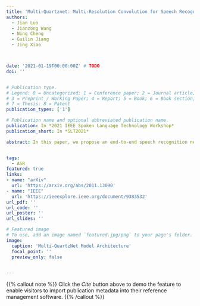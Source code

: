 ```yaml
---
title: 'Multi-Quartznet: Multi-Resolution Convolution for Speech Recognition with Multi-Layer Feature Fusion'
authors:
  - Jian Luo
  - Jianzong Wang
  - Ning Cheng
  - Guilin Jiang
  - Jing Xiao



date: '2021-01-19T00:00:00Z' # TODO
doi: ''


# Publication type.
# Legend: 0 = Uncategorized; 1 = Conference paper; 2 = Journal article;
# 3 = Preprint / Working Paper; 4 = Report; 5 = Book; 6 = Book section;
# 7 = Thesis; 8 = Patent
publication_types: ['1']

# Publication name and optional abbreviated publication name.
publication: In *2021 IEEE Spoken Language Technology Workshop*
publication_short: In *SLT2021*

abstract: In this paper, we propose an end-to-end speech recognition network based on Nvidia's previous QuartzNet [1] model. We try to promote the model performance, and design three components{:} (1) Multi-Resolution Convolution Module, re-places the original 1D time-channel separable convolution with multi-stream convolutions. Each stream has a unique dilated stride on convolutional operations. (2) Channel-Wise Attention Module, calculates the attention weight of each convolutional stream by spatial channel-wise pooling. (3) Multi-Layer Feature Fusion Module, reweights each convolutional block by global multi-layer feature maps. Our experiments demonstrate that Multi-QuartzNet model achieves CER 6.77% on AISHELL-1 data set, which outperforms original QuartzNet and is close to state-of-art result.


tags:
  - ASR
featured: true
links:
- name: "arXiv"
  url: 'https://arxiv.org/abs/2011.13090'
- name: "IEEE"
  url: 'https://ieeexplore.ieee.org/document/9383532'
url_pdf: ''
url_code: ''
url_poster: ''
url_slides: ''

# Featured image
# To use, add an image named `featured.jpg/png` to your page's folder.
image:
  caption: 'Multi-QuartzNet Model Architecture'
  focal_point: ''
  preview_only: false


---
```


{{% callout note %}}
Click the _Cite_ button above to demo the feature to enable visitors to import publication metadata into their reference management software.
{{% /callout %}}

